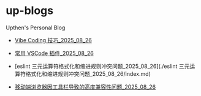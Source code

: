 # up-blogs

Upthen's Personal Blog

- [Vibe Coding 技巧\_2025_08_26](./VibeCoding技巧_2025_08_26/index.md)
- [常用 VSCode 插件_2025_08_26](./常用VSCode插件_2025_08_26/index.md)

- [eslint 三元运算符格式化和缩进规则冲突问题_2025_08_26](./eslint 三元运算符格式化和缩进规则冲突问题_2025_08_26/index.md)

- [移动端浏览器因工具栏导致的高度兼容性问题_2025_08_26](./移动端浏览器因工具栏导致的高度兼容性问题_2025_08_26/index.md)

